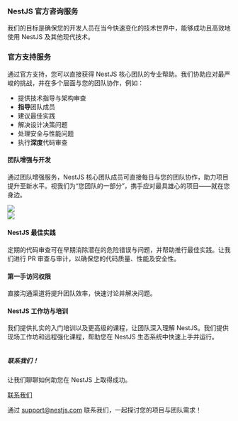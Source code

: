 ### NestJS 官方咨询服务

我们的目标是确保您的开发人员在当今快速变化的技术世界中，能够成功且高效地使用 NestJS 及其他现代技术。

### 官方支持服务

通过官方支持，您可以直接获得 NestJS 核心团队的专业帮助。我们协助应对最严峻的挑战，并在多个层面与您的团队协作，例如：

- 提供技术指导与架构审查
- **指导**团队成员
- 建议最佳实践
- 解决设计决策问题
- 处理安全与性能问题
- 执行**深度**代码审查

<div class="row">
  <div class="content">
    <h4>团队增强与开发</h4>
    <p>
      通过团队增强服务，NestJS 核心团队成员可直接每日与您的团队协作，助力项目提升至新水平。视我们为“您团队的一部分”，携手应对最具雄心的项目——就在您身边。
    </p>
  </div>
  <div class="thumbnail p-l-30">
    <img src="/assets/enterprise/help.svg" />
  </div>
</div>

<div class="row">
<div class="thumbnail p-r-30">
    <img src="/assets/enterprise/contact.svg" />
  </div>
  <div class="content">
    <h4>NestJS 最佳实践</h4>
    <p>
      定期的代码审查可在早期消除潜在的危险错误与问题，并帮助推行最佳实践。让我们进行 PR 审查与审计，以确保您的代码质量、性能及安全性。
    </p>
  </div>
</div>

#### 第一手访问权限

直接沟通渠道将提升团队效率，快速讨论并解决问题。

#### NestJS 工作坊与培训

我们提供扎实的入门培训以及更高级的课程，让团队深入理解 NestJS。我们提供现场工作坊和远程强化课程，帮助您在 NestJS 生态系统中快速上手并运行。

<div class="contact-us">
  <div class="column column-text">
    <h5>联系我们！</h5>
    <p>
    让我们聊聊如何助您在 NestJS 上取得成功。
    </p> 
  </div>
   <div class="column column-action">
     <a href="mailto:support@nestjs.com">联系我们</a>
   </div>
</div>

通过 [support@nestjs.com](mailto:support@nestjs.com) 联系我们，一起探讨您的项目与团队需求！